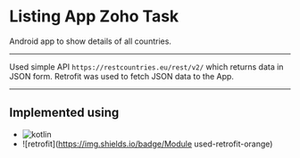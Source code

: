 # Listing App Zoho Task
Android app to show details of all countries. 
***
Used simple API `https://restcountries.eu/rest/v2/` which returns data in JSON form. Retrofit was used to fetch JSON data to the App.
***
## Implemented using
- ![kotlin](https://img.shields.io/badge/Language-Kotlin-blue)
- ![retrofit](https://img.shields.io/badge/Module used-retrofit-orange)



